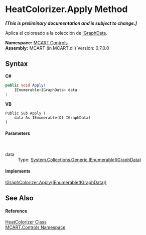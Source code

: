 # HeatColorizer.Apply Method 
 _**\[This is preliminary documentation and is subject to change.\]**_

Aplica el coloreado a la colección de <a href="7ec59514-b97b-a3d3-7687-43e1d30c56de">IGraphData</a>.

**Namespace:**&nbsp;<a href="1c9d7a8e-81d4-838a-f87d-7379b253b6ce">MCART.Controls</a><br />**Assembly:**&nbsp;MCART (in MCART.dll) Version: 0.7.0.0

## Syntax

**C#**<br />
``` C#
public void Apply(
	IEnumerable<IGraphData> data
)
```

**VB**<br />
``` VB
Public Sub Apply ( 
	data As IEnumerable(Of IGraphData)
)
```


#### Parameters
&nbsp;<dl><dt>data</dt><dd>Type: <a href="http://msdn2.microsoft.com/es-es/library/9eekhta0" target="_blank">System.Collections.Generic.IEnumerable</a>(<a href="7ec59514-b97b-a3d3-7687-43e1d30c56de">IGraphData</a>)<br /></dd></dl>

#### Implements
<a href="78eae7b8-3665-7918-5313-e6b66ff1da1b">IGraphColorizer.Apply(IEnumerable(IGraphData))</a><br />

## See Also


#### Reference
<a href="c204f342-e0ea-64de-7696-8db83db05a17">HeatColorizer Class</a><br /><a href="1c9d7a8e-81d4-838a-f87d-7379b253b6ce">MCART.Controls Namespace</a><br />